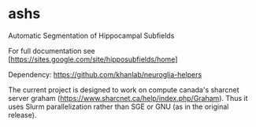 # ashs
Automatic Segmentation of Hippocampal Subfields

For full documentation see [https://sites.google.com/site/hipposubfields/home]

Dependency:
https://github.com/khanlab/neuroglia-helpers

The current project is designed to work on compute canada's sharcnet server graham (https://www.sharcnet.ca/help/index.php/Graham). Thus it uses Slurm parallelization rather than SGE or GNU (as in the original release).
